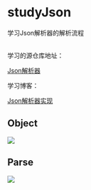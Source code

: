 # studyJson
学习Json解析器的解析流程


<br>
学习的源仓库地址：

[Json解析器](https://github.com/ACking-you/MyUtil/tree/master/json-parser)

学习博客：

[Json解析器实现](https://www.acking-you.xyz/posts/json%E8%A7%A3%E6%9E%90%E5%99%A8%E5%AE%9E%E7%8E%B0/#%E5%AE%8C%E5%96%84jobject%E7%B1%BB)


## Object

![](https://myblog-1308923350.cos.ap-guangzhou.myqcloud.com/img/Json__Object.drawio.png)

## Parse

![](https://myblog-1308923350.cos.ap-guangzhou.myqcloud.com/img/Json__Parser.drawio.png)

